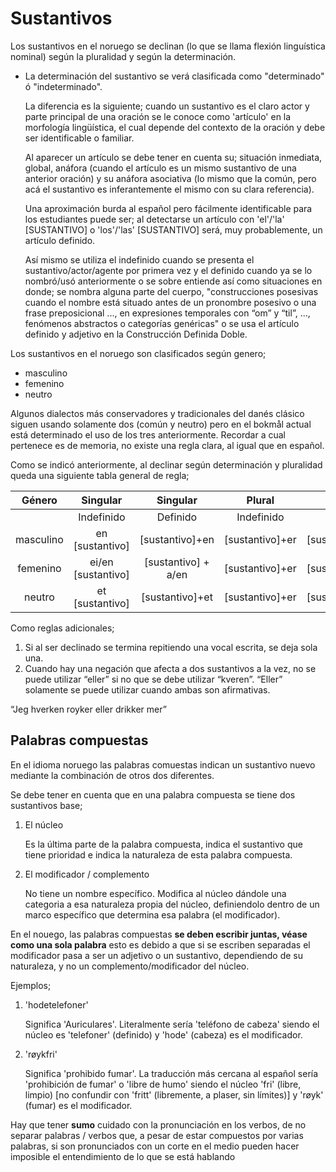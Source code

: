 # Sustantivos

Los sustantivos en el noruego se declinan (lo que se llama flexión linguística nominal) según la pluralidad y según la determinación.
   - La determinación del sustantivo se verá clasificada como "determinado" ó "indeterminado".

      La diferencia es la siguiente; cuando un sustantivo es el claro actor y parte principal de una oración
      se le conoce como 'artículo' en la morfología lingüística, el cual depende del contexto de la oración y debe ser identificable o familiar.

      Al aparecer un artículo se debe tener en cuenta su; situación inmediata, global, anáfora (cuando el artículo es un mismo sustantivo de una anterior oración) y
      su anáfora asociativa (lo mismo que la común, pero acá el sustantivo es inferantemente el mismo con su clara referencia).

      Una aproximación burda al español pero fácilmente identificable para los estudiantes puede ser; al detectarse un artículo con 'el'/'la' [SUSTANTIVO] o 'los'/'las' [SUSTANTIVO]
      será, muy probablemente, un artículo definido.

      Así mismo se utiliza el indefinido cuando se presenta el sustantivo/actor/agente por primera vez y el definido cuando ya se lo nombró/usó anteriormente o se sobre entiende así como
      situaciones en donde; se nombra alguna parte del cuerpo, "construcciones posesivas cuando el nombre está situado antes de un pronombre posesivo o una frase preposicional
      ..., en expresiones temporales con “om” y “til”, ..., fenómenos abstractos o categorías genéricas" o se usa el artículo definido y adjetivo en la Construcción Definida Doble.

Los sustantivos en el noruego son clasificados según genero;

- masculino
- femenino
- neutro

Algunos dialectos más conservadores y tradicionales del danés clásico siguen usando solamente dos (común y neutro) pero en el bokmål actual está determinado el uso de los tres anteriormente.
Recordar a cual pertenece es de memoria, no existe una regla clara, al igual que en español.

Como se indicó anteriormente, al declinar según determinación y pluralidad queda una siguiente tabla general de regla;

| Género | Singular | Singular | Plural | Plural |
|:---: | :---: | :---: | :---: | :---: |
| | Indefinido | Definido | Indefinido | Definido |
| masculino | en [sustantivo]  | [sustantivo]+en | [sustantivo]+er | [sustantivo]+ene |
| femenino |  ei/en [sustantivo] | [sustantivo] + a/en | [sustantivo]+er | [sustantivo]+ene |
| neutro | et [sustantivo] | [sustantivo]+et | [sustantivo]+er | [sustantivo]+ene |

Como reglas adicionales;

1. Si al ser declinado se termina repitiendo una vocal escrita, se deja sola una.
2. Cuando hay una negación que afecta a dos sustantivos a la vez, no se puede utilizar “eller” si no que se debe utilizar “kveren”. “Eller” solamente se puede utilizar cuando ambas son afirmativas.

“Jeg hverken royker eller drikker mer”

## Palabras compuestas

En el idioma noruego las palabras comuestas indican un sustantivo nuevo mediante
la combinación de otros dos diferentes.

Se debe tener en cuenta que en una palabra compuesta se tiene dos sustantivos base;

1. El núcleo

   Es la última parte de la palabra compuesta, indica el sustantivo que tiene prioridad e indica la
   naturaleza de esta palabra compuesta.

2. El modificador / complemento

   No tiene un nombre específico.
   Modifica al núcleo dándole una categoria a esa naturaleza propia del núcleo, definiendolo
   dentro de un marco específico que determina esa palabra (el modificador).

En el nouego, las palabras compuestas **se deben escribir juntas, véase como una sola palabra**
esto es debido a que si se escriben separadas el modificador pasa a ser un adjetivo o un sustantivo, dependiendo
de su naturaleza, y no un complemento/modificador del núcleo.

Ejemplos;

1. 'hodetelefoner'

   Significa 'Auriculares'. Literalmente sería 'teléfono de cabeza' siendo el núcleo es 'telefoner' (definido)
   y 'hode' (cabeza) es el modificador.

2. 'røykfri'

   Significa 'prohibido fumar'. La traducción más cercana al español sería 'prohibición de fumar' o
   'libre de humo' siendo el núcleo 'fri' (libre, limpio) [no confundir
   con 'fritt' (libremente, a plaser, sin límites)]
   y 'røyk' (fumar) es el modificador.

Hay que tener **sumo**  cuidado con la pronunciación en los verbos, de no separar palabras / verbos que, a pesar de estar compuestos por varias palabras, si son pronunciados
con un corte en el medio pueden hacer imposible el entendimiento de lo que se está hablando
